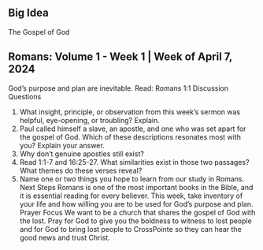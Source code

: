 

## Big Idea
The Gospel of God

## Romans: Volume 1 - Week 1 | Week of April 7, 2024
God’s purpose and plan are inevitable. Read: Romans 1:1
Discussion Questions
1. What insight, principle, or observation from this week’s sermon was helpful, eye-opening, or troubling? Explain.
2. Paul called himself a slave, an apostle, and one who was set apart for the gospel of God. Which of these descriptions resonates most with you? Explain your answer.
3. Why don’t genuine apostles still exist?
4. Read 1:1-7 and 16:25-27. What similarities exist in those two passages? What themes do these verses reveal?
5. Name one or two things you hope to learn from our study in Romans.
Next Steps
Romans is one of the most important books in the Bible, and it is essential reading for every believer. This week, take inventory of your life and how willing you are to be used for God’s purpose and plan.
Prayer Focus
We want to be a church that shares the gospel of God with the lost. Pray for God to give you the boldness to witness to lost people and for God to bring lost people to CrossPointe so they can hear the good news and trust Christ.